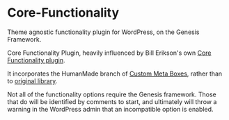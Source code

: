 Core-Functionality
==================

Theme agnostic functionality plugin for WordPress, on the Genesis Framework.

Core Functionality Plugin, heavily influenced by Bill Erikson's own [Core Functionality plugin](https://github.com/billerickson/Core-Functionality).

It incorporates the HumanMade branch of [Custom Meta Boxes](https://github.com/humanmade/Custom-Meta-Boxes), rather than to [original library](https://github.com/WebDevStudios/Custom-Metaboxes-and-Fields-for-WordPress).

Not all of the functionality options require the Genesis framework. Those that do will be identified by comments to start, and ultimately will throw a warning in the WordPress admin that an incompatible option is enabled.